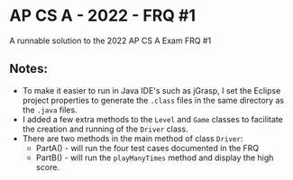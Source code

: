 # AP CS A - 2022 - FRQ #1
A runnable solution to the 2022 AP CS A Exam FRQ #1
## Notes:
* To make it easier to run in Java IDE's such as jGrasp, I set the Eclipse project properties to generate the `.class` files in the same directory as the `.java` files.
* I added a few extra methods to the `Level` and `Game` classes to facilitate the creation and running of the `Driver` class.
* There are two methods in the main method of class `Driver`:
    * PartA() - will run the four test cases documented in the FRQ
    * PartB() - will run the `playManyTimes` method and display the high score.
